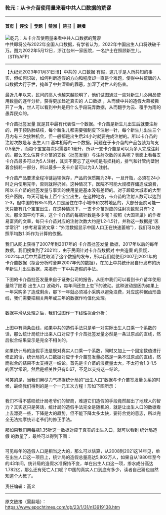 ### 乾元：从卡介苗使用量来看中共人口数据的荒谬

---

#### [首页](../../../..?n13919138) &nbsp;|&nbsp; [评论](../../../../../epoch-comment?n13919138) &nbsp;|&nbsp; [专题](../../../../../epoch-special?n13919138) &nbsp;|&nbsp; [禁闻](../../../../../epoch-news?n13919138) &nbsp;|&nbsp; [禁书](../../../../../books?n13919138) &nbsp;|&nbsp; [翻墙](https://github.com/gfw-breaker/nogfw/blob/master/README.md?n13919138)


<div><img alt="乾元：从卡介苗使用量来看中共人口数据的荒谬" class="attachment-djy_600_400 size-djy_600_400 wp-post-image" src="https://i.epochtimes.com/assets/uploads/2023/01/id13908595-000_329X8GJ1-600x400.jpg"/>
<div class="caption">
 中共即将公布2022年全国人口数据，有学者认为，2022年中国出生人口将跌破千万。图为2022年5月12日，浙江台州一家医院，一名护士在照顾新生儿。（STR/AFP）
</div></div><hr/><div class="post_content" id="artbody" itemprop="articleBody">
 <!-- article content begin -->
 <p>
  【大纪元2023年01月31日讯】中共的
  <ok href="https://www.epochtimes.com/gb/tag/%E4%BA%BA%E5%8F%A3%E6%95%B0%E6%8D%AE.html">
   人口数据
  </ok>
  有假，这几乎是人所共知的事实，但如何识破，如何判断造假的方向和程度却一直是个难题，使得中共荒唐的人口数据大行于世，掩盖了中共深重的罪恶，加深了对世人的伤害。
 </p>
 <p>
  最近几年以来，民间的高人也越来越聪明了，他们试图通过一些对新生儿必用品使用数量的逐年分析，获得更加趋近真实的
  <ok href="https://www.epochtimes.com/gb/tag/%E4%BA%BA%E5%8F%A3%E6%95%B0%E6%8D%AE.html">
   人口数据
  </ok>
  ，从而使中共的造假大幕被撕开了一角，世人可以看到中共是用什么手段玩弄数据，从而翻手为云、覆手为雨的愚弄民众的。
 </p>
 <p>
  <ok href="https://www.epochtimes.com/gb/tag/%E5%8D%A1%E4%BB%8B%E8%8B%97%E6%89%B9%E7%AD%BE%E5%8F%91%E9%87%8F.html">
   卡介苗批签发量
  </ok>
  就是其中最有代表性一个数据。卡介苗是新生儿出生后就要注射的，用于预防肺结核，每个新生儿都需要强制皮下注射一针，每个新生儿出生三个月内有三次接种机会，但一般都是出生后24小时就要完成注射的。所以卡介苗的注射次数是与
  <ok href="https://www.epochtimes.com/gb/tag/%E5%87%BA%E7%94%9F%E4%BA%BA%E5%8F%A3.html">
   出生人口
  </ok>
  基本相等的一个数据。问题在于卡介苗的产品包装为每支0.5毫升，而每个宝宝每次只需要0.1毫升，所以一支卡介苗是可以为多人完成注射的。那么怎么估算卡介苗的支数（批签发量）与注射次数的关系呢？表面上看每支卡介苗最多可以为5人注射，其实不要忘了这中间是有损耗的，排气和针管内壁附着会损耗一部分，所以最多一支卡介苗可以为3人注射。
 </p>
 <p>
  卡介苗产品要求全程冷链运输保存，产品的保质期为2年，一旦开瓶，必须在24小时之内使用完毕，否则就得扔掉。这种情况下，医院不可能大规模存储造成浪费，所以卡介苗的批签发量与事实的使用量是基本没有差距的。对于超级大城市的大型妇产医院，每天可能有上百个宝宝出生，在这种地方，卡介苗的注射人数可以达到2-3，但中国的有85%的人口是居住在中小城市和农村地区的，大部分医院可能一天只能有几个宝宝出生，在这种情况下，一支卡介苗对应的注射次数就只有1-2次。那全国平均下来，这个卡介苗的每瓶针数是多少呢？按照《大国空巢》的作者易富贤的文章，每只卡介苗对应的注射次数大约是1.2-1.5针，并称这一数据是“医学常识”（参考易富贤文章：“外泄数据显示中国人口正在快速萎缩”），我们可以按照平均数1.35作为计算的依据。
 </p>
 <p>
  我们从网上获得了2007年到2017年的
  <ok href="https://www.epochtimes.com/gb/tag/%E5%8D%A1%E4%BB%8B%E8%8B%97%E6%89%B9%E7%AD%BE%E5%8F%91%E9%87%8F.html">
   卡介苗批签发量
  </ok>
  数据，2017年以后的每年数据，我们搜集到了2021年，由于民间针对卡介苗数据对
  <ok href="https://www.epochtimes.com/gb/tag/%E4%B8%AD%E5%85%B1%E9%80%A0%E5%81%87.html">
   中共造假
  </ok>
  的质疑，2022年以后中共索性取消了这个数据的发布，所以我们就使用2007到2021年的卡介苗数据（拟合分析时舍弃2007年代的数据），在加上中共统计局自行发布的历年新生儿出生数据，来揭示一下中共造假的手法。
 </p>
 <p>
  下图的卡介苗批签发量来自于证券公司的报告，从图中我们可以看到卡介苗年使用量除了随着
  <ok href="https://www.epochtimes.com/gb/tag/%E5%87%BA%E7%94%9F%E4%BA%BA%E5%8F%A3.html">
   出生人口
  </ok>
  波动外，每年间还忽上忽下的波动。这种波动是因为如果上一年采购多了造成剩余，那下一年就必须减小采购以避免浪费，对应这种锯齿形曲线，我们需要把相关两年或三年的数据作均值化处理。
 </p>
 <p style="text-align: center;">
  <ok href="https://i.epochtimes.com/assets/uploads/2023/01/id13919143-2023-01-30_205323.jpg">
   <img alt="" class="alignnone size-large wp-image-13919143" src="https://i.epochtimes.com/assets/uploads/2023/01/id13919143-2023-01-30_205323-600x388.jpg"/>
  </ok>
 </p>
 <p>
  数据平滑从处理之后，我们试图作一下线性拟合分析：
 </p>
 <p style="text-align: center;">
  <ok href="https://i.epochtimes.com/assets/uploads/2023/01/id13919145-2023-01-30_205537.jpg">
   <img alt="" class="alignnone size-large wp-image-13919145" src="https://i.epochtimes.com/assets/uploads/2023/01/id13919145-2023-01-30_205537-600x366.jpg"/>
  </ok>
 </p>
 <p>
  上图中有两条曲线，如果中共的造假手法只是单一对实际出生人口乘一个系数的话，那么统计局统计出来人口对应于卡介苗批签发量必然是一条过原点的直线，然后拟合结果显示是完全不相关的。
 </p>
 <p>
  如果统计局的造假手法是既对真实人口乘一个系数，同时又加上一个固定数值进行修正的话，统计局的人口数据对应于卡介苗签发量必然是一条不过原点的直线，然而拟合的结果不太支持这一结论。首先是卡介苗的浪费量太大，不太符合1.3-1.5的医学常识，然后是相关性只有0.67，不足以支持这一结论。
 </p>
 <p>
  可笑的是，当我们用尽力气捕捉统计局的“出生人口”数据与卡介苗签发量关系的时候，最终我们得到的是一个一元五次方程！形如下图所示：
 </p>
 <p style="text-align: center;">
  <ok href="https://i.epochtimes.com/assets/uploads/2023/01/id13919146-2023-01-30_205706.jpg">
   <img alt="" class="alignnone size-large wp-image-13919146" src="https://i.epochtimes.com/assets/uploads/2023/01/id13919146-2023-01-30_205706-600x403.jpg"/>
  </ok>
 </p>
 <p>
  我们不得不感叹统计局老爷们的智商，难道它们造假的手段竟然超出了地球人的智力？其实这只是笑话，统计局的造假手法完全是随机的，就是让出生人口的数据看上去漂亮一些，下降是大的趋势，但不能下降太多太快，要符合党的意志，所以完全无法揣摩统计老爷们的修正手法。
 </p>
 <p>
  那如果我们用每瓶1.35针这一数据对应于真实的出生入口，就可以看到
  <ok href="https://www.epochtimes.com/gb/tag/%E7%BB%9F%E8%AE%A1%E5%B1%80%E9%80%A0%E5%81%87.html">
   统计局造假
  </ok>
  的数量了，最终可以得到下图：
 </p>
 <p style="text-align: center;">
  <ok href="https://i.epochtimes.com/assets/uploads/2023/01/id13919147-2023-01-30_205814.jpg">
   <img alt="" class="alignnone size-large wp-image-13919147" src="https://i.epochtimes.com/assets/uploads/2023/01/id13919147-2023-01-30_205814-600x377.jpg"/>
  </ok>
 </p>
 <p>
  可见每年的造假人口是相当之大的，那么可以估算，从2008到2021这14年见，单在出生人口这一项目上，统计局的造假总量高达5,802万人，如果自从1980年至今的43年间，统计局的造假水准保持不变，单在出生人口这一项，掺水成分高达1.782亿，那么还有死亡人口呢？中国的真实人口到底有多少，读者自己猜也自然知道个大概了。
 </p>
 <p>
  责任编辑：高义
 </p>
 <!-- article content end -->
 <div id="below_article_ad">
 </div>
</div>


---

原文链接（需翻墙）：https://www.epochtimes.com/gb/23/1/31/n13919138.htm